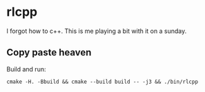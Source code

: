 # rlcpp

I forgot how to c++. This is me playing a bit with it on a sunday.  

## Copy paste heaven

Build and run: 

```
cmake -H. -Bbuild && cmake --build build -- -j3 && ./bin/rlcpp
```


